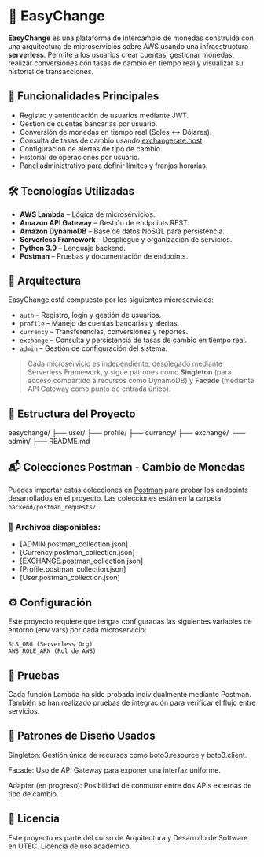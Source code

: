 # 💱 EasyChange

**EasyChange** es una plataforma de intercambio de monedas construida con una arquitectura de microservicios sobre AWS usando una infraestructura **serverless**. Permite a los usuarios crear cuentas, gestionar monedas, realizar conversiones con tasas de cambio en tiempo real y visualizar su historial de transacciones.

## 🚀 Funcionalidades Principales

- Registro y autenticación de usuarios mediante JWT.
- Gestión de cuentas bancarias por usuario.
- Conversión de monedas en tiempo real (Soles ↔ Dólares).
- Consulta de tasas de cambio usando [exchangerate.host](https://exchangerate.host/).
- Configuración de alertas de tipo de cambio.
- Historial de operaciones por usuario.
- Panel administrativo para definir límites y franjas horarias.

## 🛠️ Tecnologías Utilizadas

- **AWS Lambda** – Lógica de microservicios.
- **Amazon API Gateway** – Gestión de endpoints REST.
- **Amazon DynamoDB** – Base de datos NoSQL para persistencia.
- **Serverless Framework** – Despliegue y organización de servicios.
- **Python 3.9** – Lenguaje backend.
- **Postman** – Pruebas y documentación de endpoints.

## 🧱 Arquitectura

EasyChange está compuesto por los siguientes microservicios:

- `auth` – Registro, login y gestión de usuarios.
- `profile` – Manejo de cuentas bancarias y alertas.
- `currency` – Transferencias, conversiones y reportes.
- `exchange` – Consulta y persistencia de tasas de cambio en tiempo real.
- `admin` – Gestión de configuración del sistema.

> Cada microservicio es independiente, desplegado mediante Serverless Framework, y sigue patrones como **Singleton** (para acceso compartido a recursos como DynamoDB) y **Facade** (mediante API Gateway como punto de entrada único).

## 📁 Estructura del Proyecto

easychange/
├── user/
├── profile/
├── currency/
├── exchange/
├── admin/
├── README.md


## 📬 Colecciones Postman - Cambio de Monedas

Puedes importar estas colecciones en [Postman](https://www.postman.com/) para probar los endpoints desarrollados en el proyecto. Las colecciones están en la carpeta `backend/postman_requests/`.

### 🔗 Archivos disponibles:

- [ADMIN.postman_collection.json]
- [Currency.postman_collection.json]
- [EXCHANGE.postman_collection.json]
- [Profile.postman_collection.json]
- [User.postman_collection.json]

## ⚙️ Configuración

Este proyecto requiere que tengas configuradas las siguientes variables de entorno (env vars) por cada microservicio:

```env
SLS_ORG (Serverless Org)
AWS_ROLE_ARN (Rol de AWS)
```

## 🧪 Pruebas
Cada función Lambda ha sido probada individualmente mediante Postman. También se han realizado pruebas de integración para verificar el flujo entre servicios.

## 🧠 Patrones de Diseño Usados
Singleton: Gestión única de recursos como boto3.resource y boto3.client.

Facade: Uso de API Gateway para exponer una interfaz uniforme.

Adapter (en progreso): Posibilidad de conmutar entre dos APIs externas de tipo de cambio.

## 📄 Licencia
Este proyecto es parte del curso de Arquitectura y Desarrollo de Software en UTEC.
Licencia de uso académico.
